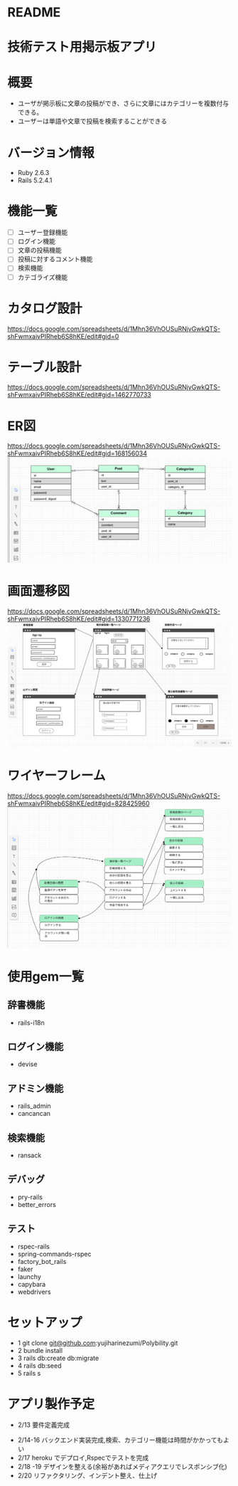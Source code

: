 # README

# 技術テスト用掲示板アプリ

# 概要
* ユーザが掲示板に文章の投稿ができ、さらに文章にはカテゴリーを複数付与できる。
* ユーザーは単語や文章で投稿を検索することができる

# バージョン情報
* Ruby 2.6.3
* Rails 5.2.4.1

# 機能一覧
- [ ] ユーザー登録機能
- [ ] ログイン機能
- [ ] 文章の投稿機能
- [ ] 投稿に対するコメント機能
- [ ] 検索機能
- [ ] カテゴライズ機能

# カタログ設計
https://docs.google.com/spreadsheets/d/1Mhn36VhOUSuRNjvGwkQTS-shFwmxaivPIRheb6S8hKE/edit#gid=0
# テーブル設計
https://docs.google.com/spreadsheets/d/1Mhn36VhOUSuRNjvGwkQTS-shFwmxaivPIRheb6S8hKE/edit#gid=1462770733
# ER図
https://docs.google.com/spreadsheets/d/1Mhn36VhOUSuRNjvGwkQTS-shFwmxaivPIRheb6S8hKE/edit#gid=168156034
![ER図](app/assets/images/er.png)
# 画面遷移図
https://docs.google.com/spreadsheets/d/1Mhn36VhOUSuRNjvGwkQTS-shFwmxaivPIRheb6S8hKE/edit#gid=1330771236
![画面繊維図](app/assets/images/wireframe.png)
# ワイヤーフレーム
https://docs.google.com/spreadsheets/d/1Mhn36VhOUSuRNjvGwkQTS-shFwmxaivPIRheb6S8hKE/edit#gid=828425960
![ワイヤーフレーム図](app/assets/images/screen.png)

# 使用gem一覧
## 辞書機能
* rails-i18n
## ログイン機能
* devise
## アドミン機能
* rails_admin
* cancancan
## 検索機能
* ransack
## デバッグ
* pry-rails
* better_errors
## テスト
* rspec-rails
* spring-commands-rspec
* factory_bot_rails
* faker
* launchy
* capybara
* webdrivers

# セットアップ
* 1 git clone git@github.com:yujiharinezumi/Polybility.git
* 2 bundle install
* 3 rails db:create db:migrate
* 4 rails db:seed
* 5 rails s

# アプリ製作予定
+ 2/13 要件定義完成
* 2/14-16 バックエンド実装完成,検索、カテゴリー機能は時間がかかってもよい
* 2/17  heroku でデプロイ,Rspecでテストを完成
* 2/18 -19 デザインを整える(余裕があればメディアクエリでレスポンシブ化)
* 2/20 リファクタリング、インデント整え、仕上げ
